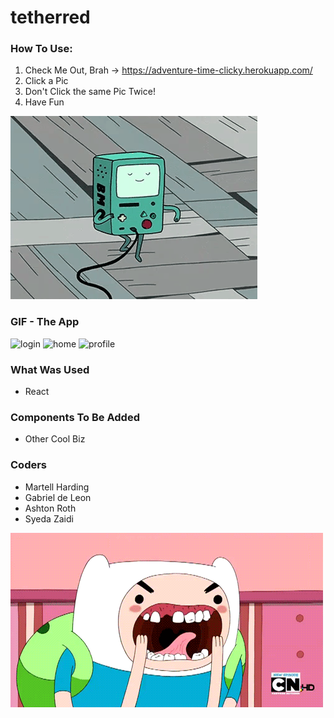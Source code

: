 # tetherred

### How To Use:

1. Check Me Out, Brah -> https://adventure-time-clicky.herokuapp.com/ 
2. Click a Pic
3. Don't Click the same Pic Twice!
4. Have Fun 

![GIF](https://github.com/Kalamath/adventuretime/blob/master/src/BMO.gif)

### GIF - The App

![login](https://github.com/Kalamath/tetherred/blob/master/src/Login.png)
![home](https://github.com/Kalamath/tetherred/blob/master/src/Home.png)
![profile](https://github.com/Kalamath/tetherred/blob/master/src/Profile.png)

### What Was Used

* React

### Components To Be Added

* Other Cool Biz

### Coders

* Martell Harding
* Gabriel de Leon
* Ashton Roth
* Syeda Zaidi

![GIF2](https://github.com/Kalamath/adventuretime/blob/master/src/crazyGuys.gif)
